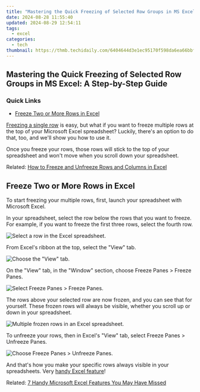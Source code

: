 ```yaml
---
title: "Mastering the Quick Freezing of Selected Row Groups in MS Excel: A Step-by-Step Guide"
date: 2024-08-28 11:55:40
updated: 2024-08-29 12:54:11
tags:
  - excel
categories:
  - tech
thumbnail: https://thmb.techidaily.com/6404644d3e1ec95170f598da6ea66bbff597c34cc3f9580cc8d7755b3643dcab.png
---
```


## Mastering the Quick Freezing of Selected Row Groups in MS Excel: A Step-by-Step Guide

### Quick Links

* [Freeze Two or More Rows in Excel](https://extra-lessons.techidaily.com/navigating-the-subreddit-terrain-essential-steps-uncovered/)

[Freezing a single row](https://some-guidance.techidaily.com/updated-the-artisan-editor-refining-video-transitions-with-inshot/) is easy, but what if you want to freeze multiple rows at the top of your Microsoft Excel spreadsheet? Luckily, there's an option to do that, too, and we'll show you how to use it.

 Once you freeze your rows, those rows will stick to the top of your spreadsheet and won't move when you scroll down your spreadsheet.

Related: [How to Freeze and Unfreeze Rows and Columns in Excel](https://some-guidance.techidaily.com/updated-the-artisan-editor-refining-video-transitions-with-inshot/) 

##  Freeze Two or More Rows in Excel

 To start freezing your multiple rows, first, launch your spreadsheet with Microsoft Excel.

 In your spreadsheet, select the row below the rows that you want to freeze. For example, if you want to freeze the first three rows, select the fourth row.

![Select a row in the Excel spreadsheet.](https://static1.howtogeekimages.com/wordpress/wp-content/uploads/2022/08/1-select-row-excel.png) 

 From Excel's ribbon at the top, select the "View" tab.

![Choose the "View" tab.](https://static1.howtogeekimages.com/wordpress/wp-content/uploads/2022/08/2-excel-view-tab.png) 

 On the "View" tab, in the "Window" section, choose Freeze Panes > Freeze Panes.

![Select Freeze Panes > Freeze Panes.](https://static1.howtogeekimages.com/wordpress/wp-content/uploads/2022/08/3-freeze-multiple-rows-excel.png) 

 The rows above your selected row are now frozen, and you can see that for yourself. These frozen rows will always be visible, whether you scroll up or down in your spreadsheet.

![Multiple frozen rows in an Excel spreadsheet.](https://static1.howtogeekimages.com/wordpress/wp-content/uploads/2022/08/4-multiple-frozen-rows-excel.png) 

 To unfreeze your rows, then in Excel's "View" tab, select Freeze Panes > Unfreeze Panes.

![Choose Freeze Panes > Unfreeze Panes.](https://static1.howtogeekimages.com/wordpress/wp-content/uploads/2022/08/5-unfreeze-multiple-rows-excel.png) 

 And that's how you make your specific rows always visible in your spreadsheets. Very [handy Excel feature](https://screen-video-capture.techidaily.com/new-innovative-mac-screen-capture-methods-and-software-for-2024/)!

Related: [7 Handy Microsoft Excel Features You May Have Missed](https://screen-video-capture.techidaily.com/new-innovative-mac-screen-capture-methods-and-software-for-2024/)

<ins class="adsbygoogle"
     style="display:block"
     data-ad-format="autorelaxed"
     data-ad-client="ca-pub-7571918770474297"
     data-ad-slot="1223367746"></ins>



<ins class="adsbygoogle"
     style="display:block"
     data-ad-client="ca-pub-7571918770474297"
     data-ad-slot="8358498916"
     data-ad-format="auto"
     data-full-width-responsive="true"></ins>
